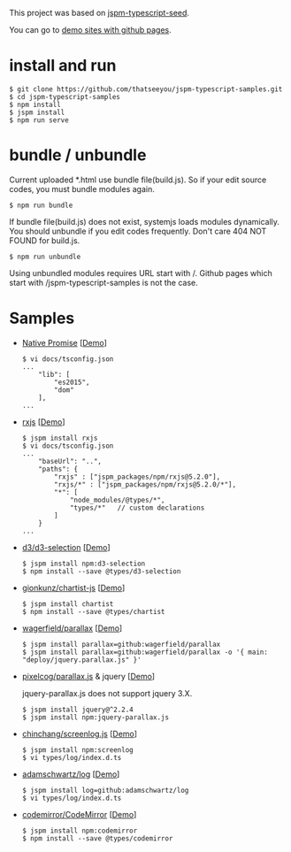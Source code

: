 This project was based on [jspm-typescript-seed](https://github.com/thatseeyou/jspm-typescript-seed/tree/master).

You can go to [demo sites with github pages](https://thatseeyou.github.io/jspm-typescript-samples/index.html).

# install and run

```
$ git clone https://github.com/thatseeyou/jspm-typescript-samples.git
$ cd jspm-typescript-samples
$ npm install
$ jspm install
$ npm run serve
```

# bundle / unbundle
Current uploaded *.html use bundle file(build.js). So if your edit source codes, you must bundle modules again.

```    
$ npm run bundle
```

If bundle file(build.js) does not exist, systemjs loads modules dynamically. You should unbundle if you edit codes frequently. Don't care 404 NOT FOUND for build.js.

```
$ npm run unbundle
```

Using unbundled modules requires URL start with /. Github pages which start with /jspm-typescript-samples is not the case.

# Samples

* [Native Promise](https://developer.mozilla.org/ko/docs/Web/JavaScript/Reference/Global_Objects/Promise) [[Demo](https://thatseeyou.github.io/jspm-typescript-samples/promise.html)]
    ```
    $ vi docs/tsconfig.json
    ...
        "lib": [
            "es2015",
            "dom"
        ],
    ...
    ```

* [rxjs](https://github.com/ReactiveX/rxjs) [[Demo](https://thatseeyou.github.io/jspm-typescript-samples/reactive.html)]
    ```
    $ jspm install rxjs
    $ vi docs/tsconfig.json
    ...
        "baseUrl": "..",
        "paths": {
            "rxjs" : ["jspm_packages/npm/rxjs@5.2.0"],
            "rxjs/*" : ["jspm_packages/npm/rxjs@5.2.0/*"],
            "*": [
                "node_modules/@types/*",
                "types/*"   // custom declarations
            ]
        }
    ...
    ```
* [d3/d3-selection](https://github.com/d3/d3-selection) [[Demo](https://thatseeyou.github.io/jspm-typescript-samples/d3-selection.html)]

    ```
    $ jspm install npm:d3-selection
    $ npm install --save @types/d3-selection
    ```

* [gionkunz/chartist-js](https://github.com/gionkunz/chartist-js) [[Demo](https://thatseeyou.github.io/jspm-typescript-samples/chartist.html)]

    ```
    $ jspm install chartist
    $ npm install --save @types/chartist
    ```

* [wagerfield/parallax](https://github.com/wagerfield/parallax)
[[Demo](https://thatseeyou.github.io/jspm-typescript-samples/parallax.html)]

    ```
    $ jspm install parallax=github:wagerfield/parallax
    $ jspm install parallax=github:wagerfield/parallax -o '{ main: "deploy/jquery.parallax.js" }'
    ```

* [pixelcog/parallax.js](https://github.com/pixelcog/parallax.js) & jquery
[[Demo](https://thatseeyou.github.io/jspm-typescript-samples/jquery-parallax.js.html)]

    jquery-parallax.js does not support jquery 3.X.

    ```
    $ jspm install jquery@^2.2.4
    $ jspm install npm:jquery-parallax.js
    ```

* [chinchang/screenlog.js](https://github.com/chinchang/screenlog.js) [[Demo](https://thatseeyou.github.io/jspm-typescript-samples/screenlog.html)]

    ```
    $ jspm install npm:screenlog
    $ vi types/log/index.d.ts
    ```

* [adamschwartz/log](https://github.com/adamschwartz/log) [[Demo](https://thatseeyou.github.io/jspm-typescript-samples/log.html)]

    ```
    $ jspm install log=github:adamschwartz/log 
    $ vi types/log/index.d.ts
    ```

* [codemirror/CodeMirror](https://github.com/codemirror/CodeMirror) [[Demo](https://thatseeyou.github.io/jspm-typescript-samples/codemirror.html)]

    ```
    $ jspm install npm:codemirror
    $ npm install --save @types/codemirror
    ```
